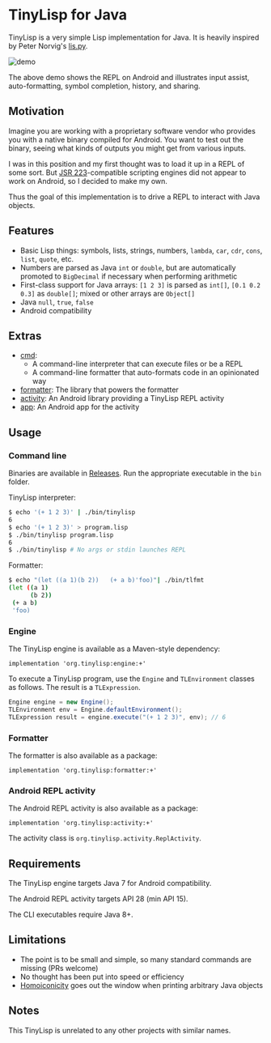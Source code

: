 # TinyLisp for Java
TinyLisp is a very simple Lisp implementation for Java. It is heavily inspired
by Peter Norvig's [lis.py](http://norvig.com/lispy.html).

![demo](https://user-images.githubusercontent.com/2172537/52416817-d941c680-2b2d-11e9-83b2-f02a218f32bb.gif)

The above demo shows the REPL on Android and illustrates input assist,
auto-formatting, symbol completion, history, and sharing.

## Motivation
Imagine you are working with a proprietary software vendor who provides you with
a native binary compiled for Android. You want to test out the binary, seeing
what kinds of outputs you might get from various inputs.

I was in this position and my first thought was to load it up in a REPL of some
sort. But [JSR
223](https://en.wikipedia.org/wiki/Scripting_for_the_Java_Platform)-compatible
scripting engines did not appear to work on Android, so I decided to make my
own.

Thus the goal of this implementation is to drive a REPL to interact with Java
objects.

## Features
- Basic Lisp things: symbols, lists, strings, numbers, `lambda`, `car`, `cdr`,
  `cons`, `list`, `quote`, etc.
- Numbers are parsed as Java `int` or `double`, but are automatically promoted
  to `BigDecimal` if necessary when performing arithmetic
- First-class support for Java arrays: `[1 2 3]` is parsed as `int[]`, `[0.1 0.2
  0.3]` as `double[]`; mixed or other arrays are `Object[]`
- Java `null`, `true`, `false`
- Android compatibility

## Extras
- [cmd](./cmd):
  - A command-line interpreter that can execute files or be a REPL
  - A command-line formatter that auto-formats code in an opinionated way
- [formatter](./formatter): The library that powers the formatter
- [activity](./activity): An Android library providing a TinyLisp REPL activity
- [app](./app): An Android app for the activity

## Usage
### Command line
Binaries are available in
[Releases](https://github.com/amake/TinyLisp/releases). Run the appropriate
executable in the `bin` folder.

TinyLisp interpreter:

```sh
$ echo '(+ 1 2 3)' | ./bin/tinylisp
6
$ echo '(+ 1 2 3)' > program.lisp
$ ./bin/tinylisp program.lisp
6
$ ./bin/tinylisp # No args or stdin launches REPL
```

Formatter:

```sh
$ echo "(let ((a 1)(b 2))   (+ a b)'foo)"| ./bin/tlfmt
(let ((a 1)
      (b 2))
 (+ a b)
 'foo)
```

### Engine
The TinyLisp engine is available as a Maven-style dependency:

```
implementation 'org.tinylisp:engine:+'
```

To execute a TinyLisp program, use the `Engine` and `TLEnvironment` classes as
follows. The result is a `TLExpression`.

```java
Engine engine = new Engine();
TLEnvironment env = Engine.defaultEnvironment();
TLExpression result = engine.execute("(+ 1 2 3)", env); // 6
```

### Formatter
The formatter is also available as a package:

```
implementation 'org.tinylisp:formatter:+'
```

### Android REPL activity
The Android REPL activity is also available as a package:

```
implementation 'org.tinylisp:activity:+'
```

The activity class is `org.tinylisp.activity.ReplActivity`.

## Requirements
The TinyLisp engine targets Java 7 for Android compatibility.

The Android REPL activity targets API 28 (min API 15).

The CLI executables require Java 8+.

## Limitations
- The point is to be small and simple, so many standard commands are missing
  (PRs welcome)
- No thought has been put into speed or efficiency
- [Homoiconicity](https://en.wikipedia.org/wiki/Homoiconicity) goes out the
  window when printing arbitrary Java objects

## Notes
This TinyLisp is unrelated to any other projects with similar names.
